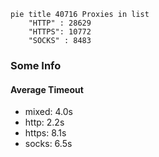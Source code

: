 
```mermaid
pie title 40716 Proxies in list
    "HTTP" : 28629
    "HTTPS": 10772
    "SOCKS" : 8483
```

### Some Info
#### Average Timeout

- mixed: 4.0s
- http: 2.2s
- https: 8.1s
- socks: 6.5s